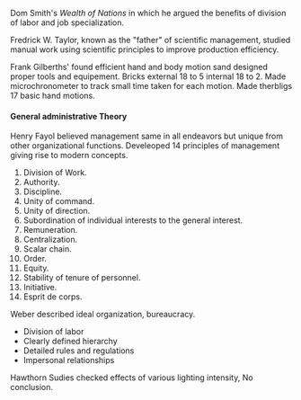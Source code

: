 Dom Smith's *Wealth of Nations* in which he argued the benefits of division of labor and job specialization.

Fredrick W. Taylor, known as the "father" of scientific management, studied manual work using scientific principles to improve production efficiency. 

Frank Gilberths' found efficient hand and body motion sand designed proper tools and equipement. Bricks external 18 to 5 internal 18 to 2. Made microchronometer to track small time taken for each motion. Made therbligs 17 basic hand motions.

#### General administrative Theory
Henry Fayol believed management same in all endeavors but unique from other organizational functions. Develeoped 14 principles of management giving rise to modern concepts.
1. Division of Work. 
2. Authority. 
3. Discipline. 
4. Unity of command. 
5. Unity of direction. 
6. Subordination of individual interests to the general interest. 
7. Remuneration. 
8. Centralization. 
9. Scalar chain. 
10. Order. 
11. Equity. 
12. Stability of tenure of personnel. 
13. Initiative. 
14. Esprit de corps. 

Weber described ideal organization, bureaucracy.
- Division of labor
- Clearly defined hierarchy
- Detailed rules and regulations
- Impersonal relationships

Hawthorn Sudies checked effects of various lighting intensity, No conclusion.

